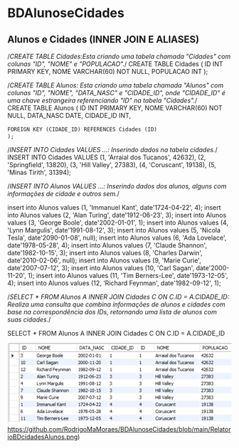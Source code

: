 # BDAlunoseCidades

## Alunos e Cidades (INNER JOIN E ALIASES)

/*CREATE TABLE Cidades:Esta criando uma tabela chamada "Cidades" com colunas "ID", "NOME" e "POPULACAO".*/
CREATE TABLE Cidades (
	ID 			INT PRIMARY KEY,
    NOME 		VARCHAR(60) NOT NULL,
    POPULACAO 	INT
    );

/*CREATE TABLE Alunos: Esta criando uma tabela chamada "Alunos" com colunas "ID", "NOME", "DATA_NASC" e "CIDADE_ID", onde "CIDADE_ID" é uma chave estrangeira referenciando "ID" na tabela "Cidades".*/    
    CREATE TABLE Alunos (
	ID 			INT PRIMARY KEY,
    NOME 		VARCHAR(60) NOT NULL,
    DATA_NASC	DATE,
    CIDADE_ID 	INT,
    

    FOREIGN KEY (CIDADE_ID) REFERENCES Cidades (ID)
    );
    
/*INSERT INTO Cidades VALUES ...: Inserindo dados na tabela cidades.*/
    INSERT INTO Cidades VALUES 
    (1, 'Arraial dos Tucanos', 42632),
    (2, 'Springfield', 13820),
    (3, 'Hill Valley', 27383),
    (4, 'Coruscant', 19138),
    (5, 'Minas Tirith', 31394);

/*INSERT INTO Alunos VALUES ...: Inserindo dados dos alunos, alguns com informações de cidade e outros sem.*/

insert into Alunos values (1, 'Immanuel Kant', date'1724-04-22', 4);
insert into Alunos values (2, 'Alan Turing', date'1912-06-23', 3);
insert into Alunos values (3, 'George Boole', date'2002-01-01', 1);
insert into Alunos values (4, 'Lynn Margulis', date'1991-08-12', 3);
insert into Alunos values (5, 'Nicola Tesla', date'2090-01-08', null);
insert into Alunos values (6, 'Ada Lovelace', date'1978-05-28', 4);
insert into Alunos values (7, 'Claude Shannon', date'1982-10-15', 3);
insert into Alunos values (8, 'Charles Darwin', date'2010-02-06', null);
insert into Alunos values (9, 'Marie Curie', date'2007-07-12', 3);
insert into Alunos values (10, 'Carl Sagan', date'2000-11-20', 1);
insert into Alunos values (11, 'Tim Berners-Lee', date'1973-12-05', 4);
insert into Alunos values (12, 'Richard Feynman', date'1982-09-12', 1);

/*SELECT * FROM Alunos A INNER JOIN Cidades C ON C.ID = A.CIDADE_ID: Realiza uma consulta que combina informações de alunos e cidades com base na correspondência dos IDs, retornando uma lista de alunos com suas cidades.*/

SELECT * FROM Alunos A 
INNER JOIN Cidades C ON C.ID = A.CIDADE_ID

![BDCIDADESALUNOS](https://github.com/RodrigoMaMoraes/BDAlunoseCidades/blob/main/RelatorioBDcidadesAlunos.png)https://github.com/RodrigoMaMoraes/BDAlunoseCidades/blob/main/RelatorioBDcidadesAlunos.png)

